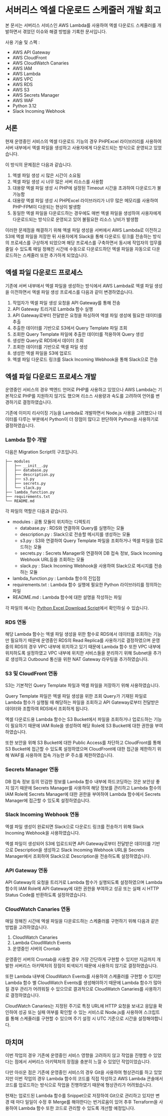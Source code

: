 # 서버리스 엑셀 다운로드 스케줄러 개발 회고

본 문서는 서버리스 서비스인 AWS Lambda를 사용하여 엑셀 다운로드 스케줄러를 개발하면서 겪었던 이슈와 해결 방법을 기록한 문서입니다.

사용 기술 및 스펙 :
- AWS API Gateway
- AWS CloudFront
- AWS CloudWatch Canaries
- AWS IAM
- AWS Lambda
- AWS VPC
- AWS RDS
- AWS S3
- AWS Secrets Manager
- AWS WAF
- Python 3.12
- Slack Incoming Webhook


## 서론

현재 운영중인 서비스의 엑셀 다운로드 기능의 경우 PHPExcel 라이브러리를 사용하여 서버 내부에서 엑셀 파일을 생성하고 사용자에게 다운로드되는 방식으로 운영되고 있었습니다.

이 방식의 문제점은 다음과 같습니다.

1. 엑셀 파일 생성 시 많은 시간이 소요됨
2. 엑셀 파일 생성 시 너무 많은 서버 리소스를 사용함
3. 대용량 엑셀 파일 생성 시 PHP에 설정된 Timeout 시간을 초과하여 다운로드가 불가능함
4. 대용량 엑셀 파일 생성 시 PHPExcel 라이브러리가 너무 많은 메모리를 사용하여 PHP-FPM이 다운되는 현상이 발생함
5. 동일한 엑셀 파일을 다운로드하는 경우에도 매번 엑셀 파일을 생성하여 사용자에게 다운로드되는 방식으로 운영되고 있어 불필요한 리소스 낭비가 발생함

이러한 문제점을 해결하기 위해 엑셀 파일 생성을 서버에서 AWS Lambda로 이전하고 S3에 엑셀 파일을 저장한 뒤 사용자에게 Slack을 통해 다운로드 링크를 전송하는 방식의 프로세스를 구상하게 되었으며 해당 프로세스를 구축하면서 동시에 작업자의 업무를 줄일 수 있도록 매일 정해진 시간에 수동으로 다운로드하던 엑셀 파일을 자동으로 다운로드하는 스케줄러 또한 추가하게 되었습니다.


## 엑셀 파일 다운로드 프로세스

기존에 서버 내부에서 엑셀 파일을 생성하는 방식에서 AWS Lambda로 엑셀 파일 생성을 이전하면서 엑셀 파일 생성 프로세스를 다음과 같이 변경하였습니다.

1. 작업자가 엑셀 파일 생성 요청을 API Gateway를 통해 전송
2. API Gateway 트리거로 Lambda 함수 실행
3. API Gateway로부터 전달받은 요청을 파싱하여 엑셀 파일 생성에 필요한 데이터를 추출
4. 추출한 데이터를 기반으로 S3에서 Query Template 파일 조회
5. 조회한 Query Template 파일에 추출한 데이터를 적용하여 Query 생성
6. 생성한 Query로 RDS에서 데이터 조회
7. 조회한 데이터를 기반으로 엑셀 파일 생성
8. 생성한 엑셀 파일을 S3에 업로드
9. 엑셀 파일 다운로드 링크를 Slack Incoming Webhook을 통해 Slack으로 전송


## 엑셀 파일 다운로드 프로세스 개발

운영중인 서비스의 경우 백엔드 언어로 PHP를 사용하고 있었으나 AWS Lambda는 기본적으로 PHP를 지원하지 않기도 했으며 리소스 사용량과 속도를 고려하여 언어를 변경하기로 결정하였습니다.

기존에 이미지 리사이징 기능을 Lambda로 개발하면서 Node.js 사용을 고려했으나 데이터를 다루는 부분에서 Python이 더 장점이 많다고 판단하여 Python을 사용하기로 결정하였습니다.


### Lambda 함수 개발

다음은 Migration Script의 구조입니다.

```
├── modules
│   ├── __init__.py
│   ├── database.py
│   ├── description.py
│   ├── s3.py
│   ├── secrets.py
│   └── slack.py
├── lambda_function.py
├── requirements.txt
└── README.md
```

각 파일의 역할은 다음과 같습니다.

- modules : 공통 모듈이 위치하는 디렉토리
    - database.py : RDS와 연결하여 Query를 실행하는 모듈
    - description.py : Slack으로 전송할 메시지를 생성하는 모듈
    - s3.py : S3와 연결하여 Query Template 파일을 조회하거나 엑셀 파일을 업로드하는 모듈
    - secrets.py : Secrets Manager와 연결하여 DB 접속 정보, Slack Incoming Webhook URL등을 조회하는 모듈
    - slack.py : Slack Incoming Webhook을 사용하여 Slack으로 메시지를 전송하는 모듈
- lambda_function.py : Lambda 함수의 진입점
- requirements.txt : Lambda 함수 실행에 필요한 Python 라이브러리를 정의하는 파일
- README.md : Lambda 함수에 대한 설명을 작성하는 파일

각 파일의 예시는 [Python Excel Download Script](https://github.com/dhrtn1006/excel-download-script/tree/main)에서 확인하실 수 있습니다.


### RDS 연동

해당 Lambda 함수는 엑셀 파일 생성을 위한 함수로 RDS에서 데이터를 조회하는 기능만 필요하기 때문에 운영중인 RDS의 Read Replica를 사용하기로 결정하였으며 운영중의 RDS의 경우 VPC 내부에 위치하고 있기 때문에 Lambda 함수 또한 VPC 내부에 위치하도록 설정하였고 VPC 내부에 위치한 서비스들을 분리하기 위해 Subnet을 추가로 생성하고 Outbound 통신을 위한 NAT Gateway 라우팅을 추가하였습니다.


### S3 및 CloudFront 연동

S3는 기본적인 Query Template 파일과 엑셀 파일을 저장하기 위해 사용하였습니다.

Query Template 파일은 엑셀 파일 생성을 위한 조회 Query가 기재된 파일로 Lambda 함수가 실행될 때 해당하는 파일을 조회하고 API Gateway로부터 전달받은 데이터와 조합하여 RDS에서 조회하게 됩니다.

엑셀 다운로드용 Lambda 함수는 S3 Bucket에서 파일을 조회하거나 업로드하는 기능이 필요하기 때문에 IAM Role을 생성하여 해당 Role에 S3 Bucket에 대한 권한을 부여하였습니다.

또한 보안을 위해 S3 Bucket에 대한 Public Access를 차단하고 CloudFront를 통해 S3 Bucket에 접근할 수 있도록 설정하였으며 CloudFront에 대한 접근을 제한하기 위해 WAF를 사용하여 접속 가능한 IP 주소를 제한하였습니다.


### Secrets Manager 연동

DB 접속 정보 등의 민감한 정보를 Lambda 함수 내부에 하드코딩하는 것은 보안상 좋지 않기 때문에 Secrets Manager를 사용하여 해당 정보를 관리하고 Lambda 함수의 IAM Role에 Secrets Manager에 대한 권한을 부여하여 Lambda 함수에서 Secrets Manager에 접근할 수 있도록 설정하였습니다.


### Slack Incoming Webhook 연동

엑셀 파일 생성이 완료되면 Slack으로 다운로드 링크를 전송하기 위해 Slack Incoming Webhook을 사용하였습니다.

엑셀 파일이 생성되어 S3에 업로드되면 API Gateway로부터 전달받은 데이터를 기반으로 Description을 생성하고 Slack Incoming Webhook URL을 Secrets Manager에서 조회하여 Slack으로 Description을 전송하도록 설정하였습니다.


### API Gateway 연동

API Gateway의 요청을 트리거로 Lambda 함수가 실행되도록 설정하였으며 Lambda 함수의 IAM Role에 API Gateway에 대한 권한을 부여하고 성공 또는 실패 시 HTTP Status Code를 반환하도록 설정하였습니다.


### CloudWatch Canaries 연동

매일 정해진 시간에 엑셀 파일을 다운로드하는 스케줄러를 구현하기 위해 다음과 같은 방법을 고려하였습니다.

1. CloudWatch Canaries
2. Lambda CloudWatch Events
3. 운영중인 서버의 Crontab

운영중인 서버의 Crontab을 사용할 경우 가장 간단하게 구현할 수 있지만 지금까지 개발한 서버리스 아키텍처의 장점이 퇴색되기 때문에 사용하지 않기로 결정하였습니다.

또한 Lambda 내부에 CloudWatch Events를 사용하여 스케줄러를 구현할 수 있지만 Lambda 함수 별 CloudWatch Events를 생성해야하기 때문에 Lambda 함수가 많아질 경우 관리가 어려워질 수 있으므로 결과적으로 CloudWatch Canaries를 사용하기로 결정하였습니다.

CloudWatch Canaries는 지정된 주기로 특정 URL에 HTTP 요청을 보내고 응답을 확인하여 성공 또는 실패 여부를 확인할 수 있는 서비스로 Node.js를 사용하여 스크립트를 통해 스케줄러를 구현할 수 있으며 주기 설정 시 UTC 기준으로 시간을 설정해야합니다.


## 마치며

이번 작업의 경우 기존에 운영중인 서비스 영향을 고려하지 않고 작업을 진행할 수 있었다는 점에서 서버리스 아키텍처의 장점을 충분히 느낄 수 있었던 작업이었습니다.

다만 아쉬운 점은 기존에 운영중인 서비스의 경우 Git을 사용하여 형상관리를 하고 있었지만 이번 작업의 경우 Lambda 함수의 코드를 직접 작성하고 AWS Lambda 콘솔에서 코드를 업로드하는 방식으로 작업을 진행하였기 때문에 형상관리가 어려웠습니다.

현재는 업로드된 Lambda 함수를 Snippet으로 저장하여 Git으로 관리하고 있지만 변경 때 마다 일일이 수정 후 Merge를 해야한다는 번거로움이 있어 추후 Terraform을 사용하여 Lambda 함수 또한 코드로 관리할 수 있도록 개선할 예정입니다.